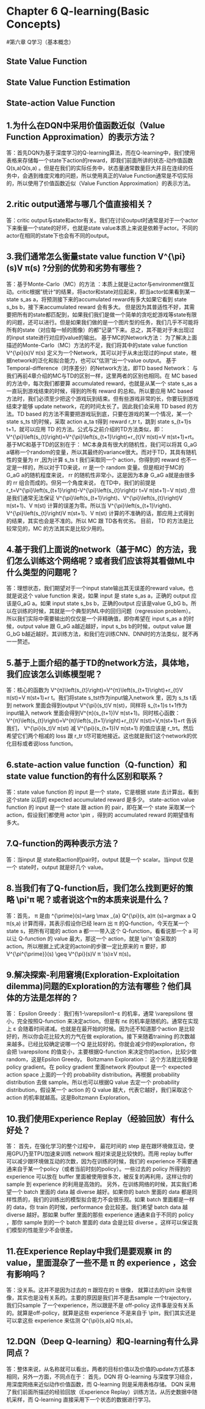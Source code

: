 
# Chapter 6 Q-learning(Basic Concepts)
#第六章 Q学习（基本概念）
##  State Value Function
##  State Value Function Estimation
##  State-action Value Function

##  1.为什么在DQN中采用价值函数近似（Value Function Approximation）的表示方法？
答：首先DQN为基于深度学习的Q-learning算法，而在Q-learning中，我们使用表格来存储每一个state下action的reward，即我们前面所讲的状态-动作值函数 Q(s,a)Q(s,a) 。但是在我们的实际任务中，状态量通常数量巨大并且在连续的任务中，会遇到维度灾难的问题，所以使用真正的Value Function通常是不切实际的，所以使用了价值函数近似（Value Function Approximation）的表示方法。

##  2.ritic output通常与哪几个值直接相关？
答：critic output与state和actor有关。我们在讨论output时通常是对于一个actor下来衡量一个state的好坏，也就是state value本质上来说是依赖于actor。不同的actor在相同的state下也会有不同的output。

##  3.我们通常怎么衡量state value function V^{\pi}(s)V π(s) ?分别的优势和劣势有哪些？
答：基于Monte-Carlo（MC）的方法 ：本质上就是让actor与environment做互动。critic根据”统计“的结果，将actor和state对应起来，即当actor如果看到某一state s_as 
a，将预测接下来的accumulated reward有多大如果它看到 state s_bs b，接下来accumulated reward 会有多大。 但是因为其普适性不好，其需要把所有的state都匹配到，如果我们我们是做一个简单的贪吃蛇游戏等state有限的问题，还可以进行。但是如果我们做的是一个图片型的任务，我们几乎不可能将所有的state（对应每一帧的图像）的都”记录“下来。总之，其不能对于未出现过的input state进行对应的value的输出。
基于MC的Network方法： 为了解决上面描述的Monte-Carlo（MC）方法的不足，我们将其中的state value function V^{\pi}(s)V 
π(s) 定义为一个Network，其可以对于从未出现过的input state，根据network的泛化和拟合能力，也可以”估测“出一个value output。
基于Temporal-difference（时序差分）的Network方法，即TD based Network： 与我们再前4章介绍的MC与TD的区别一样，这里两者的区别也相同。在 MC based 的方法中，每次我们都要算 accumulated reward，也就是从某一个 state s_as 
a一直玩到游戏结束的时候，得到的所有 reward 的总和。所以要应用 MC based 方法时，我们必须至少把这个游戏玩到结束。但有些游戏非常的长，你要玩到游戏结束才能够 update network，花的时间太长了。因此我们会采用 TD based 的方法。TD based 的方法不需要把游戏玩到底，只要在游戏的某一个情况，某一个 state s_ts 
t的时候，采取 action a_ta t得到 reward r_tr t，跳到 state s_{t+1}s t+1，就可以应用 TD 的方法。公式与之前介绍的TD方法类似，即：V^{\pi}\left(s_{t}\right)=V^{\pi}\left(s_{t+1}\right)+r_{t}V 
π(st)=V π(st+1)+rt。基于MC和基于TD的区别在于： MC本身具有很大的随机性，我们可以将其 G_aG a堪称一个random的变量，所以其最终的variance很大。而对于TD，其具有随机性的变量为 rr ,因为计算 s_ts 
t	我们采取同一个 action，你得到的 reward 也不一定是一样的，所以对于TD来说，rr 是一个 random 变量。但是相对于MC的 G_aG a的随机程度来说， rr 的随机性非常小，这是因为本身 G_aG a就是由很多的 rr 组合而成的。但另一个角度来说， 在TD中，我们的前提是 r_t=V^{\pi}\left(s_{t+1}\right)-V^{\pi}\left(s_{t}\right)r 
t=V π(st+1)−V π(st) ,但是我们通常无法保证 V^{\pi}\left(s_{t+1}\right)、V^{\pi}\left(s_{t}\right)V π(st+1)、V π(st) 计算的误差为零。所以当 V^{\pi}\left(s_{t+1}\right)、V^{\pi}\left(s_{t}\right)V 
π(st+1)、V π(st) 计算的不准确的话，那应用上式得到的结果，其实也会是不准的。所以 MC 跟 TD各有优劣。
目前， TD 的方法是比较常见的，MC 的方法其实是比较少用的。

##  4.基于我们上面说的network（基于MC）的方法，我们怎么训练这个网络呢？或者我们应该将其看做ML中什么类型的问题呢？
答：理想状态，我们期望对于一个input state输出其无误差的reward value。也就是说这个 value function 来说，如果 input 是 state s_as a，正确的 output 应该是G_aG a。如果 input state s_bs b，正确的output 应该是value G_bG b。所以在训练的时候，其就是一个典型的ML中的回归问题（regression problem）。所以我们实际中需要输出的仅仅是一个非精确值，即你希望在 input s_as 
a	的时候，output value 跟 G_aG a越近越好，input s_bs b的时候，output value 跟 G_bG b越近越好。其训练方法，和我们在训练CNN、DNN时的方法类似，就不再一一赘述。

##  5.基于上面介绍的基于TD的network方法，具体地，我们应该怎么训练模型呢？
答：核心的函数为 V^{π}\left(s_{t}\right)=V^{π}\left(s_{t+1}\right)+r_{t}V π(st)=V π(st+1)+r t。我们将state s_tst作为input输入network 里，因为 s_ts t丢到 network 里面会得到output V^{\pi}(s_t)V 
π(st)，同样将 s_{t+1}s t+1作为input输入 network 里面会得到V^{π}(s_{t+1})V π(st+1)。同时核心函数：V^{π}\left(s_{t}\right)=V^{π}\left(s_{t+1}\right)+r_{t}V π(st)=V,π(st+1)+rt	告诉我们， V^{\pi}(s_t)V π(st) 减 V^{\pi}(s_{t+1})V π(st+1) 的值应该是 r_trt。然后希望它们两个相减的 loss 跟 r_tr t尽可能地接近。这也就是我们这个network的优化目标或者说loss function。

##  6.state-action value function（Q-function）和 state value function的有什么区别和联系？
答：state value function 的 input 是一个 state，它是根据 state 去计算出，看到这个state 以后的 expected accumulated reward 是多少。
state-action value function 的 input 是一个 state 跟 action 的 pair，即在某一个 state 采取某一个action，假设我们都使用 actor \piπ ，得到的 accumulated reward 的期望值有多大。

##  7.Q-function的两种表示方法？
答：当input 是 state和action的pair时，output 就是一个 scalar。当input 仅是一个 state时，output 就是好几个 value。
    
##  8.当我们有了Q-function后，我们怎么找到更好的策略 \pi'π 呢？或者说这个π的本质来说是什么？
答：首先， π 是由 ^{\prime}(s)=\arg \max _{a} Q^{\pi}(s, a)π (s)=argmax a	Q π(s,a) 计算而得，其表示假设你已经 learn 出 π 的Q-function，今天在某一个 state s，把所有可能的 action a 都一一带入这个 Q-function，看看说那一个 a 可以让 Q-function 的 value 最大，那这一个 action，就是 \pi'π 
′会采取的 action。所以根据上式决定的actoin的步骤一定比原来的 π 要好，即V^{\pi^{\prime}}(s) \geq V^{\pi}(s)V π ′(s)≥V π(s)。

##  9.解决探索-利用窘境(Exploration-Exploitation dilemma)问题的Exploration的方法有哪些？他们具体的方法是怎样的？

答：
Epsilon Greedy： 我们有1-\varepsilon1−ε 的机率，通常 \varepsilonε 很小，完全按照Q-function 来决定action。但是有 nε 的机率是随机的。通常在实现上 ε 会随着时间递减。也就是在最开始的时候。因为还不知道那个action 是比较好的，所以你会花比较大的力气在做 exploration。接下来随着training 的次数越来越多。已经比较确定说哪一个Q 是比较好的。你就会减少你的exploration，你会把 \varepsilonε 的值变小，主要根据Q-function 来决定你的action，比较少做random，这是Epsilon Greedy。
Boltzmann Exploration： 这个方法就比较像是 policy gradient。在 policy gradient 里面network 的output 是一个 expected action space 上面的一个的 probability distribution。再根据 probability distribution 去做 sample。所以也可以根据Q value 去定一个 probability distribution，假设某一个 action 的 Q value 越大，代表它越好，我们采取这个 action 的机率就越高。这是Boltzmann Exploration。

##  10.我们使用Experience Replay（经验回放）有什么好处？
答：
首先，在强化学习的整个过程中， 最花时间的 step 是在跟环境做互动，使用GPU乃至TPU加速来训练 network 相对来说是比较快的。而用 replay buffer 可以减少跟环境做互动的次数，因为在训练的时候，我们的 experience 不需要通通来自于某一个policy（或者当前时刻的policy）。一些过去的 policy 所得到的 experience 可以放在 buffer 里面被使用很多次，被反复的再利用，这样让你的 sample 到 experience 的利用是高效的。
另外，在训练网络的时候，其实我们希望一个 batch 里面的 data 越 diverse 越好。如果你的 batch 里面的 data 都是同样性质的，我们的训练出的模型拟合能力不会很乐观。如果 batch 里面都是一样的 data，你 train 的时候，performance 会比较差。我们希望 batch data 越 diverse 越好。那如果 buffer 里面的那些 experience 通通来自于不同的 policy ，那你 sample 到的一个 batch 里面的 data 会是比较 diverse 。这样可以保证我们模型的性能至少不会很差。

##  11.在Experience Replay中我们是要观察 iπ 的 value，里面混杂了一些不是 π 的 experience ，这会有影响吗？
答：没关系。这并不是因为过去的 π 跟现在的 π 很像， 就算过去的\piπ 没有很像，其实也是没有关系的。主要的原因是我们并不是去sample 一个trajectory，我们只sample 了一个experience，所以跟是不是 off-policy 这件事是没有关系的。就算是off-policy，就算是这些 experience 不是来自于 \piπ，我们其实还是可以拿这些 experience 来估测 Q^{\pi}(s,a)Q π(s,a)。

##  12.DQN（Deep Q-learning）和Q-learning有什么异同点？

答：整体来说，从名称就可以看出，两者的目标价值以及价值的update方式基本相同，另外一方面，不同点在于：
首先，DQN 将 Q-learning 与深度学习结合，用深度网络来近似动作价值函数，而 Q-learning 则是采用表格存储。
DQN 采用了我们前面所描述的经验回放（Experience Replay）训练方法，从历史数据中随机采样，而 Q-learning 直接采用下一个状态的数据进行学习。
